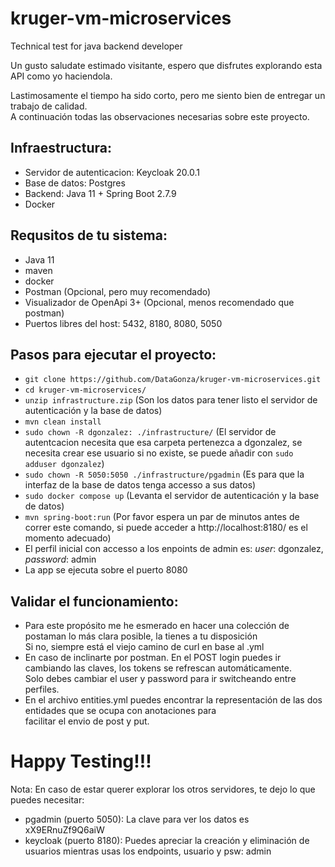 # kruger-vm-microservices
Technical test for java backend developer

Un gusto saludate estimado visitante, espero que disfrutes explorando esta API como yo haciendola.

Lastimosamente el tiempo ha sido corto, pero me siento bien de entregar un trabajo de calidad.  
A continuación todas las observaciones necesarias sobre este proyecto.

## Infraestructura:
- Servidor de autenticacion: Keycloak 20.0.1
- Base de datos: Postgres
- Backend: Java 11 + Spring Boot 2.7.9
- Docker

## Requsitos de tu sistema:
- Java 11
- maven
- docker
- Postman (Opcional, pero muy recomendado)
- Visualizador de OpenApi 3+ (Opcional, menos recomendado que postman)
- Puertos libres del host: 5432, 8180, 8080, 5050

## Pasos para ejecutar el proyecto:
- `git clone https://github.com/DataGonza/kruger-vm-microservices.git`
- `cd kruger-vm-microservices/`
- `unzip infrastructure.zip` (Son los datos para tener listo el servidor de autenticación y la base de datos)
- `mvn clean install`
- `sudo chown -R dgonzalez: ./infrastructure/` (El servidor de autentcacion necesita que esa carpeta pertenezca a dgonzalez, se necesita crear ese usuario si no existe, se puede añadir con `sudo adduser dgonzalez`)
- `sudo chown -R 5050:5050 ./infrastructure/pgadmin` (Es para que la interfaz de la base de datos tenga accesso a sus datos)
- `sudo docker compose up` (Levanta el servidor de autenticación y la base de datos)
- `mvn spring-boot:run` (Por favor espera un par de minutos antes de correr este comando, si puede acceder a http://localhost:8180/ es el momento adecuado)
- El perfil inicial con accesso a los enpoints de admin es: *user*: dgonzalez, *password*: admin
- La app se ejecuta sobre el puerto 8080

## Validar el funcionamiento:
- Para este propósito me he esmerado en hacer una colección de postaman lo más clara posible, la tienes a tu disposición  
Si no, siempre está el viejo camino de curl en base al .yml  
- En caso de inclinarte por postman. En el POST login puedes ir cambiando las claves, los tokens se refrescan automáticamente.  
Solo debes cambiar el user y password para ir switcheando entre perfiles.
- En el archivo entities.yml puedes encontrar la representación de las dos entidades que se ocupa con anotaciones para  
facilitar el envio de post y put.

# Happy Testing!!!

Nota: En caso de estar querer explorar los otros servidores, te dejo lo que puedes necesitar:
- pgadmin (puerto 5050): La clave para ver los datos es xX9ERnuZf9Q6aiW
- keycloak (puerto 8180): Puedes apreciar la creación y eliminación de usuarios mientras usas los endpoints, usuario y psw: admin